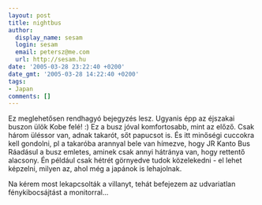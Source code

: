 ```yaml
---
layout: post
title: nightbus
author:
  display_name: sesam
  login: sesam
  email: petersz@me.com
  url: http://sesam.hu
date: '2005-03-28 23:22:40 +0200'
date_gmt: '2005-03-28 14:22:40 +0200'
tags:
- Japan
comments: []
---
```


Ez meglehetősen rendhagyó bejegyzés lesz. Ugyanis épp az éjszakai buszon ülök Kobe felé! :) Ez a busz jóval komfortosabb, mint az előző. Csak három üléssor van, adnak takarót, sőt papucsot is. És itt minőségi cuccokra kell gondolni, pl a takaróba arannyal bele van hímezve, hogy JR Kanto Bus Ráadásul a busz emletes, aminek csak annyi hátránya van, hogy rettentő alacsony. Én például csak hétrét görnyedve tudok közelekedni - el lehet képzelni, milyen az, ahol még a japánok is lehajolnak.

Na kérem most lekapcsolták a villanyt, tehát befejezem az udvariatlan fénykibocsájtást a monitorral...
